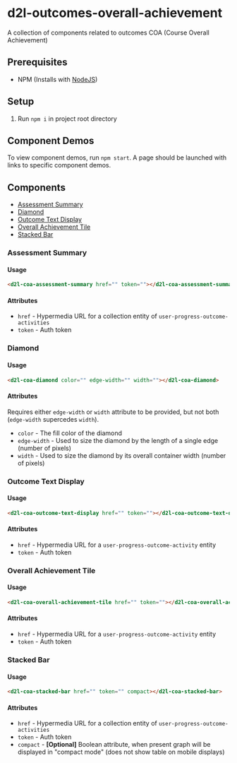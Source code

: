 # d2l-outcomes-overall-achievement

A collection of components related to outcomes COA (Course Overall Achievement)

## Prerequisites

- NPM (Installs with [NodeJS](https://nodejs.org))

## Setup

1. Run `npm i` in project root directory

## Component Demos

To view component demos, run `npm start`. A page should be launched with links to specific component demos.

## Components

- [Assessment Summary](#assessment-summary)
- [Diamond](#diamond)
- [Outcome Text Display](#outcome-text-display)
- [Overall Achievement Tile](#overall-achievement-tile)
- [Stacked Bar](#stacked-bar)

### Assessment Summary<a name="assessment-summary"></a>

#### Usage

```html
<d2l-coa-assessment-summary href="" token=""></d2l-coa-assessment-summary>
```

#### Attributes

- `href` - Hypermedia URL for a collection entity of `user-progress-outcome-activities`
- `token` - Auth token

### Diamond<a name="diamond"></a>

#### Usage

```html
<d2l-coa-diamond color="" edge-width="" width=""></d2l-coa-diamond>
```

#### Attributes

Requires either `edge-width` or `width` attribute to be provided, but not both (`edge-width` supercedes `width`).

- `color` - The fill color of the diamond
- `edge-width` - Used to size the diamond by the length of a single edge (number of pixels)
- `width` - Used to size the diamond by its overall container width (number of pixels)

### Outcome Text Display<a name="outcome-text-display"></a>

#### Usage

```html
<d2l-coa-outcome-text-display href="" token=""></d2l-coa-outcome-text-display>
```

#### Attributes

- `href` - Hypermedia URL for a `user-progress-outcome-activity` entity
- `token` - Auth token

### Overall Achievement Tile<a name="overall-achievement-tile"></a>

#### Usage

```html
<d2l-coa-overall-achievement-tile href="" token=""></d2l-coa-overall-achievement-tile>
```

#### Attributes

- `href` - Hypermedia URL for a `user-progress-outcome-activity` entity
- `token` - Auth token

### Stacked Bar<a name="stacked-bar"></a>

#### Usage

```html
<d2l-coa-stacked-bar href="" token="" compact></d2l-coa-stacked-bar>
```

#### Attributes

- `href` - Hypermedia URL for a collection entity of `user-progress-outcome-activities`
- `token` - Auth token
- `compact` - **[Optional]** Boolean attribute, when present graph will be displayed in "compact mode" (does not show table on mobile displays)

